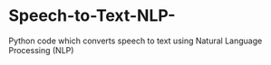 # Speech-to-Text-NLP-
Python code which converts speech to text using Natural Language Processing (NLP)
